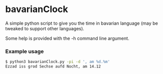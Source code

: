# bavarianClock
A simple python script to give you the time in bavarian language (may be tweaked to support other languages).

Some help is provided with the -h command line argument.

### Example usage

```bash
$ python3 bavarianClock.py -pi -d ', am %d.%m'
Ezzad iss grod Sechse aufd Nocht, am 14.12
```
